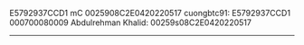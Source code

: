 E5792937CCD1
mC 0025908C2E0420220517
cuongbtc91: E5792937CCD1 000700080009
Abdulrehman Khalid: 00259s08C2E0420220517

-----------------------------------------
